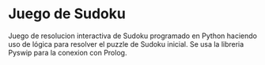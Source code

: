 # Juego de Sudoku

Juego de resolucion interactiva de Sudoku programado en Python haciendo uso de lógica para resolver el puzzle de Sudoku inicial.
Se usa la libreria Pyswip para la conexion con Prolog.
